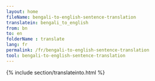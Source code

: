 ```yaml
---
layout: home
fileName: bengali-to-english-sentence-translation
translatein: bengali_to_english
from: bn
to: en
folderName : translate
lang: fr
permalink: /fr/bengali-to-english-sentence-translation
tool: bengali-to-english-sentence-translation
---
```

{% include section/translateinto.html %}